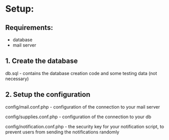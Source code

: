 # Setup:

## Requirements:
 - database
 - mail server

## 1. Create the database
db.sql - contains the database creation code and some testing data (not necessary)

## 2. Setup the configuration
config/mail.conf.php - configuration of the connection to your mail server

config/supplies.conf.php - configuration of the connection to your db

config/notification.conf.php - the security key for your notification script, to prevent users from sending the notifications randomly
